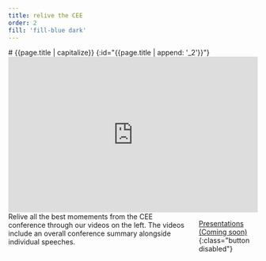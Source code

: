 ```yaml
---
title: relive the CEE
order: 2
fill: 'fill-blue dark'
---
```

<style type="text/css">
    .fill-blue, .fill-navy {
        background-color: #1c3968;
    }
    .dark {color:#fff;}
</style>

<div class="small-12 columns">
<div class="large-8" markdown="1">
# {{page.title | capitalize}}
{:id="{{page.title | append: '_2'}}"}
</div>
</div>

<div class="row column">
<div class="medium-6 columns" markdown="1">
<iframe width="560" height="315" src="https://www.youtube.com/embed/videoseries?list=PLP7fkvyH8qQdrmFJcfufvdjYWhuA11AH4" frameborder="0" allowfullscreen></iframe>

</div>

<div class="medium-6 columns" markdown="1">
Relive all the best momements from the CEE conference through our videos on the left. The videos include an overall conference summary alongside individual speeches.

[Presentations (Coming soon)](){:class="button disabled"}

</div>
